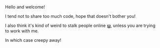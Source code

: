 Hello and welcome!

I tend not to share too much code, hope that doesn't bother you!

I also think it's kind of weird to stalk people online ൠ, unless you are trying to work with me. 

In which case creepy away!
